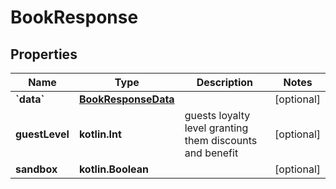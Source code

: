 
# BookResponse

## Properties
Name | Type | Description | Notes
------------ | ------------- | ------------- | -------------
**&#x60;data&#x60;** | [**BookResponseData**](BookResponseData.md) |  |  [optional]
**guestLevel** | **kotlin.Int** | guests loyalty level granting them discounts and benefit |  [optional]
**sandbox** | **kotlin.Boolean** |  |  [optional]



